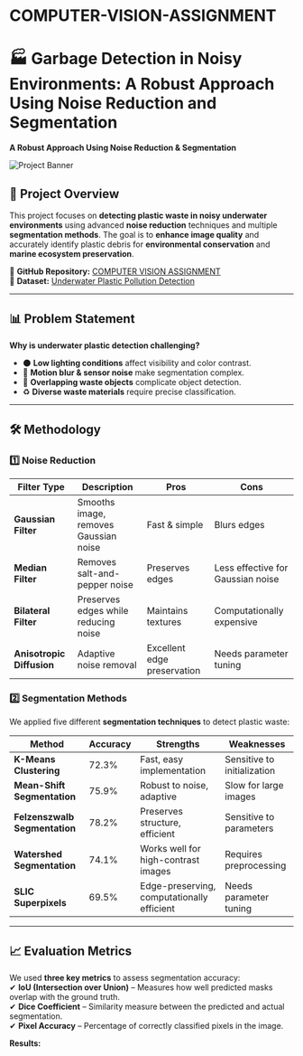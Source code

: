 # COMPUTER-VISION-ASSIGNMENT

# 🏭 Garbage Detection in Noisy Environments: A Robust Approach Using Noise Reduction and Segmentation
**A Robust Approach Using Noise Reduction & Segmentation**  

![Project Banner](https://github.com/adityavvvn/COMPUTER-VISION-ASSIGNMENT/blob/main/banner.jpg)  

## 🚀 Project Overview  
This project focuses on **detecting plastic waste in noisy underwater environments** using advanced **noise reduction** techniques and multiple **segmentation methods**. The goal is to **enhance image quality** and accurately identify plastic debris for **environmental conservation** and **marine ecosystem preservation**.  

🔗 **GitHub Repository:** [COMPUTER VISION ASSIGNMENT](https://github.com/adityavvvn/COMPUTER-VISION-ASSIGNMENT)  
📂 **Dataset:** [Underwater Plastic Pollution Detection](https://www.kaggle.com/datasets/arnavs19/underwater-plastic-pollution-detection)  

---

## 📊 Problem Statement  
**Why is underwater plastic detection challenging?**  
- 🌑 **Low lighting conditions** affect visibility and color contrast.  
- 🌊 **Motion blur & sensor noise** make segmentation complex.  
- 🔄 **Overlapping waste objects** complicate object detection.  
- ♻️ **Diverse waste materials** require precise classification.  

---

## 🛠️ Methodology  

### **1️⃣ Noise Reduction**
| **Filter Type**       | **Description** | **Pros** | **Cons** |
|------------------|--------------|---------|--------|
| **Gaussian Filter** | Smooths image, removes Gaussian noise | Fast & simple | Blurs edges |
| **Median Filter** | Removes salt-and-pepper noise | Preserves edges | Less effective for Gaussian noise |
| **Bilateral Filter** | Preserves edges while reducing noise | Maintains textures | Computationally expensive |
| **Anisotropic Diffusion** | Adaptive noise removal | Excellent edge preservation | Needs parameter tuning |

### **2️⃣ Segmentation Methods**  
We applied five different **segmentation techniques** to detect plastic waste:  

| **Method** | **Accuracy** | **Strengths** | **Weaknesses** |
|------------|------------|----------------------------|----------------------|
| **K-Means Clustering** | 72.3% | Fast, easy implementation | Sensitive to initialization |
| **Mean-Shift Segmentation** | 75.9% | Robust to noise, adaptive | Slow for large images |
| **Felzenszwalb Segmentation** | 78.2% | Preserves structure, efficient | Sensitive to parameters |
| **Watershed Segmentation** | 74.1% | Works well for high-contrast images | Requires preprocessing |
| **SLIC Superpixels** | 69.5% | Edge-preserving, computationally efficient | Needs parameter tuning |

---

## 📈 Evaluation Metrics  
We used **three key metrics** to assess segmentation accuracy:  
✔ **IoU (Intersection over Union)** – Measures how well predicted masks overlap with the ground truth.  
✔ **Dice Coefficient** – Similarity measure between the predicted and actual segmentation.  
✔ **Pixel Accuracy** – Percentage of correctly classified pixels in the image.  

**Results:**  

